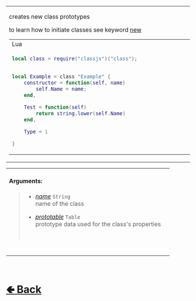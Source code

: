 <table>
<tr><td>

creates new class prototypes<br>

to learn how to initiate classes see keyword [new](https://github.com/ReRand/LuaClassJS/wiki/new)

<table>

<tr><td> Lua </td></tr>
<tr><td>

```lua
local class = require("classjs")("class");


local Example = class "Example" {
    constructor = function(self, name)
        self.Name = name;
    end,

    Test = function(self)
        return string.lower(self.Name)                     
    end,

    Type = 1

}
```

</td></tr>
</table>

</td><td> 

<b>Type:</b><br>
- `Function`

</td><td> 

<b>Returns:</b><br>
- [`Prototype`](https://github.com/ReRand/LuaClassJS/wiki/Prototype)

</td><td>

<b>Sources:</b><br>
- [classjs / lib / keywords / class](https://github.com/ReRand/LuaClassJS/tree/master/classjs/lib/keywords/class.lua)

</td></tr>

</table>

<table>
<tr>

<td>

#### Arguments:
> - [*name*](https://github.com/ReRand/LuaClassJS/wiki/Prototype.__name) `String`<br>
> name of the class<br>
>
> - [*prototable*](https://github.com/ReRand/LuaClassJS/wiki/Prototype.__prototype) `Table`<br>
> prototype data used for the class's properties<br>
> <br>

<br>

</td><td>

</td>

</table>

<br> <h1> [🢀 Back](https://github.com/ReRand/LuaClassJS/wiki) </h1>
